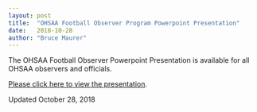 ```yaml
---
layout: post
title:  "OHSAA Football Observer Program Powerpoint Presentation"
date:   2018-10-28
author: "Bruce Maurer"
---
```


The OHSAA Football Observer Powerpoint Presentation is available for all OHSAA
observers and officials.

[Please click here to view the
presentation](https://storage.googleapis.com/ohsaa-websites/observers/2018%20Observers%20PPT.pptx).

Updated October 28, 2018
